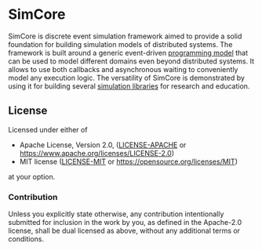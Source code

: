 # SimCore

SimCore is discrete event simulation framework aimed to provide a solid foundation for building simulation models of distributed systems. The framework is built around a generic event-driven [programming model](examples/intro) that can be used to model different domains even beyond distributed systems. It allows to use both callbacks and asynchronous waiting to conveniently model any execution logic. The versatility of SimCore is demonstrated by using it for building several [simulation libraries](https://github.com/osukhoroslov/dslab/tree/main/crates) for research and education.

## License

Licensed under either of

* Apache License, Version 2.0, ([LICENSE-APACHE](LICENSE-APACHE) or https://www.apache.org/licenses/LICENSE-2.0)
* MIT license ([LICENSE-MIT](LICENSE-MIT) or https://opensource.org/licenses/MIT)

at your option.

### Contribution

Unless you explicitly state otherwise, any contribution intentionally submitted for inclusion in the work by you, as defined in the Apache-2.0 license, shall be dual licensed as above, without any additional terms or conditions.
